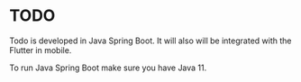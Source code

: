 # TODO

Todo is developed in Java Spring Boot. It will also will be integrated with the Flutter in mobile.

To run Java Spring Boot make sure you have Java 11.

